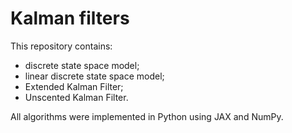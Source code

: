 # Kalman filters

This repository contains:
 - discrete state space model;
 - linear discrete state space model;
 - Extended Kalman Filter;
 - Unscented Kalman Filter.

All algorithms were implemented in Python using JAX and NumPy. 
